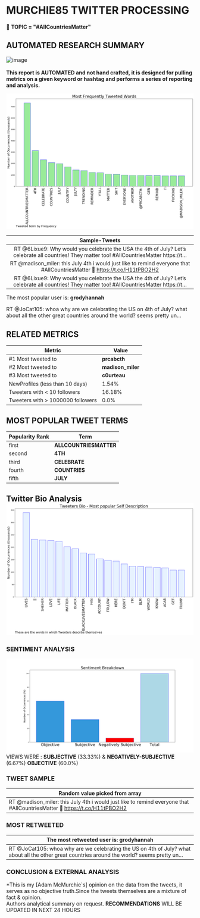 # MURCHIE85 TWITTER PROCESSING 
&#x1F34E; **TOPIC = "#AllCountriesMatter"**

## AUTOMATED RESEARCH SUMMARY

![image](https://marketingplatform.google.com/about/static/images/gmp/analytics-smb-benefit.jpg)
<br></br>
<b> This report is AUTOMATED and not hand crafted, it is designed for pulling metrics on a given keyword or hashtag and performs a series of reporting and analysis.</b>



![image](TWEETS.png)



|                **Sample-Tweets**        |
| :-------------: |
| RT @6Lixue9: Why would you celebrate the USA the 4th of July? Let’s celebrate all countries! They matter too! #AllCountriesMatter https://t… |
| RT @madison_miler: this July 4th i would just like to remind everyone that #AllCountriesMatter 🥰 https://t.co/H11tPBO2H2 |
| RT @6Lixue9: Why would you celebrate the USA the 4th of July? Let’s celebrate all countries! They matter too! #AllCountriesMatter https://t… |

The most popular user is: **grodyhannah**
<div class="alert alert-block alert-danger"> RT @JoCat105: whoa why are we celebrating the US on 4th of July? what about all the other great countries around the world? seems pretty un…</div>

## RELATED METRICS<br>
| Metric | Value |
| ------------- | ------------- |
| #1 Most tweeted to  | **prcabcth** |
| #2 Most tweeted to  | **madison_miler** |
| #3 Most tweeted to  | **c0urteau** |
| NewProfiles (less than 10 days) | 1.54%  |
| Tweeters with < 10 followers  | 16.18%|
| Tweeters with > 1000000 followers  | 0.0%  |



## MOST POPULAR TWEET TERMS 


| Popularity Rank  | Term |
| ------------- | ------------- |
| first  | **ALLCOUNTRIESMATTER**  |
| second  | **4TH**  |
| third  | **CELEBRATE** |
| fourth  | **COUNTRIES**  |
| fifth  | **JULY**  |


## Twitter Bio Analysis![image](BIO.png)
### SENTIMENT ANALYSIS
![image](sentiment.png)
VIEWS WERE : **SUBJECTIVE**  (33.33%) & **NEGATIVELY-SUBJECTIVE** (6.67%) **OBJECTIVE** (60.0%)

### TWEET SAMPLE 
| Random value picked from array |
| ------------- |
|RT @madison_miler: this July 4th i would just like to remind everyone that #AllCountriesMatter 🥰 https://t.co/H11tPBO2H2 |

### MOST RETWEETED 

| The most retweeted user is: **grodyhannah**  |
| ------------- |
| RT @JoCat105: whoa why are we celebrating the US on 4th of July? what about all the other great countries around the world? seems pretty un… |

### CONCLUSION & EXTERNAL ANALYSIS

*This is my [Adam McMurchie`s] opinion on the data from the tweets, it serves as no objective truth.Since the tweets themselves are a mixture of fact & opinion.<br>
Authors analytical summary on request.
**RECOMMENDATIONS** WILL BE UPDATED IN NEXT  24 HOURS <br>